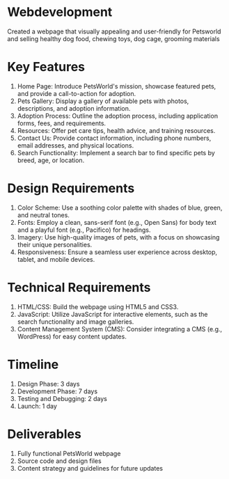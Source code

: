 # Webdevelopment
Created a webpage that visually appealing  and user-friendly for Petsworld and selling healthy dog food, chewing toys, dog cage, grooming materials
# Key Features
1. Home Page: Introduce PetsWorld's mission, showcase featured pets, and provide a call-to-action for adoption.
2. Pets Gallery: Display a gallery of available pets with photos, descriptions, and adoption information.
3. Adoption Process: Outline the adoption process, including application forms, fees, and requirements.
4. Resources: Offer pet care tips, health advice, and training resources.
5. Contact Us: Provide contact information, including phone numbers, email addresses, and physical locations.
6. Search Functionality: Implement a search bar to find specific pets by breed, age, or location.

# Design Requirements
1. Color Scheme: Use a soothing color palette with shades of blue, green, and neutral tones.
2. Fonts: Employ a clean, sans-serif font (e.g., Open Sans) for body text and a playful font (e.g., Pacifico) for headings.
3. Imagery: Use high-quality images of pets, with a focus on showcasing their unique personalities.
4. Responsiveness: Ensure a seamless user experience across desktop, tablet, and mobile devices.

# Technical Requirements
1. HTML/CSS: Build the webpage using HTML5 and CSS3.
2. JavaScript: Utilize JavaScript for interactive elements, such as the search functionality and image galleries.
3. Content Management System (CMS): Consider integrating a CMS (e.g., WordPress) for easy content updates.

# Timeline
1. Design Phase: 3 days
2. Development Phase: 7 days
3. Testing and Debugging: 2 days
4. Launch: 1 day

# Deliverables
1. Fully functional PetsWorld webpage
2. Source code and design files
3. Content strategy and guidelines for future updates

